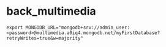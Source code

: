 # back_multimedia

```
export MONGODB_URL="mongodb+srv://admin_user:<password>@multimedia.a0iq4.mongodb.net/myFirstDatabase?retryWrites=true&w=majority"
```